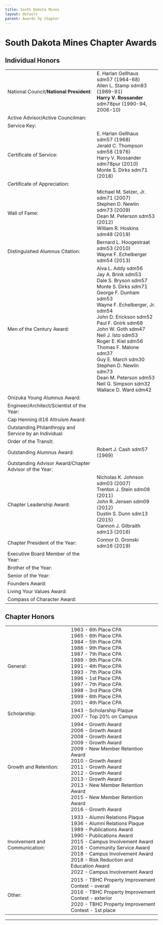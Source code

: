 ```yaml
---
title: South Dakota Mines
layout: default
parent: Awards by Chapter
---
```


<link rel="stylesheet" href="{{ '/assets/css/by_chapter.css' | relative_url }}">

# South Dakota Mines Chapter Awards

## Individual Honors

<table>
<tbody>

<tr>
<td>National Council/<b>National President</b>:</td>
<td>E. Harlan Gellhaus sdm57 (1964-68)
<br>Allen L. Stamp sdm83 (1989-91)
<br><b>Harry V. Rossander</b> sdm78pur (1990-94, 2006-10) 
</td></tr>

<tr>
<td>Active Advisor/Active Councilman:</td>
<td>
</td></tr>

<tr>
<td>Service Key:</td>
<td>
</td></tr>

<tr>
<td>Certificate of Service:</td>
<td>E. Harlan Gellhaus sdm57 (1968)
<br>Jerald C. Thompson sdm58 (1976)
<br>Harry V. Rossander sdm78pur (2010)
<br>Monte S. Dirks sdm71 (2018)
</td></tr>

<tr>
<td>Certificate of Appreciation:</td>
<td>
</td></tr>

<tr><td>Wall of Fame:</td>
<td>Michael M. Selzer, Jr. sdm71 (2007)
<br>Stephen D. Newlin sdm73 (2009)
<br>Dean M. Peterson sdm53 (2012)
<br>William R. Hoskins sdm48 (2019)
</td></tr>

<tr>
<td>Distinguished Alumnus Citation:</td>
<td>Bernard L. Hoogestraat sdm53 (2010)
<br>Wayne F. Echelberger sdm54 (2013)
</td></tr>

<tr>
<td>Men of the Century Award:</td>
<td>Alva L. Addy sdm56
<br>Jay A. Brink sdm53
<br>Dale S. Bryson sdm57
<br>Monte S. Dirks sdm71
<br>George F. Dunham sdm53
<br>Wayne F. Echelberger, Jr. sdm54
<br>John D. Erickson sdm52
<br>Paul F. Gnirk sdm68
<br>John W. Goth sdm47
<br>Neil J. Isto sdm53
<br>Roger E. Kiel sdm56
<br>Thomas F. Malone sdm37
<br>Guy E. March sdm30
<br>Stephen D. Newlin sdm73
<br>Dean M. Peterson sdm53
<br>Neil G. Simpson sdm32
<br>Wallace D. Ward sdm42
</td></tr>

<tr>
<td>Onizuka Young Alumnus Award:</td>
<td>
</td></tr>

<tr>
<td>Engineer/Architect/Scientist of the Year:</td>
<td>
</td></tr>

<tr>
<td>Cap Henning ill16 Altruism Award:</td>
<td>
</td></tr>

<tr>
<td>Outstanding Philanthropy and Service by an Individual:</td>
<td>
</td></tr>

<tr>
<td>Order of the Transit:</td>
<td>
</td></tr>

<tr>
<td>Outstanding Alumnus Award:</td>
<td>Robert J. Cash sdm57 (1969) 
</td></tr>

<tr>
<td>Outstanding Advisor Award/Chapter Advisor of the Year:</td>
<td>
</td></tr>

<tr>
<td>Chapter Leadership Award:</td>
<td>Nicholas K. Johnson sdm03 (2007)
<br>Trenton J. Stein sdm08 (2011)
<br>John R. Jensen sdm09 (2012)
<br>Dustin S. Dunn sdm13 (2015)
<br>Gannon J. Gilbraith sdm13 (2016)
</td></tr>

<tr>
<td>Chapter President of the Year:</td>
<td>Connor D. Gronski sdm16 (2019)
</td></tr>

<tr>
<td>Executive Board Member of the Year:</td>
<td>
</td></tr>

<tr>
<td>Brother of the Year:</td>
<td>
</td></tr>

<tr>
<td>Senior of the Year:</td>
<td>
</td></tr>

<tr>
<td>Founders Award:</td>
<td>
</td></tr>

<tr>
<td>Living Your Values Award:</td>
<td>
</td></tr>

<tr>
<td>Compass of Character Award:</td>
<td>
</td></tr>

</tbody>
</table>

## Chapter Honors

<table>
<tbody>

<tr>
<td>General:</td>
<td>1963 - 6th Place CPA
<br>1965 - 6th Place CPA
<br>1984 - 5th Place CPA
<br>1986 - 9th Place CPA
<br>1987 - 7th Place CPA
<br>1989 - 9th Place CPA
<br>1991 - 4th Place CPA
<br>1993 - 7th Place CPA
<br>1996 - 1st Place CPA
<br>1997 - 7th Place CPA
<br>1998 - 3rd Place CPA
<br>1999 - 6th Place CPA
<br>2001 - 4th Place CPA
</td></tr>

<tr>
<td>Scholarship:</td>
<td>1943 - Scholarship Plaque
<br>2007 - Top 20% on Campus
</td></tr>

<tr>
<td>Growth and Retention:</td>
<td>1994 - Growth Award
<br>2006 - Growth Award
<br>2008 - Growth Award
<br>2009 - Growth Award
<br>2009 - New Member Retention Award
<br>2010 - Growth Award
<br>2011 - Growth Award
<br>2012 - Growth Award
<br>2013 - Growth Award
<br>2013 - New Member Retention Award
<br>2015 - New Member Retention Award
<br>2016 - Growth Award
</td></tr>

<tr>
<td>Involvement and Communication:</td>
<td>1933 - Alumni Relations Plaque
<br>1936 - Alumni Relations Plaque
<br>1989 - Publications Award
<br>1990 - Publications Award
<br>2015 - Campus Involvement Award
<br>2016 - Community Service Award
<br>2018 - Campus Involvement Award
<br>2018 - Risk Reduction and Education Award
<br>2022 - Campus Involvement Award
</td></tr>

<tr>
<td>Other:</td>
<td>2015 - TBHC Property Improvement Contest - overall
<br>2016 - TBHC Property Improvement Contest - exterior
<br>2020 - TBHC Property Improvement Contest - 1st place
</td></tr>

</tbody>
</table>

---
